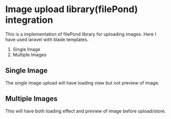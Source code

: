 # Image upload library(filePond) integration
This is a implementation of filePond library for uploading images. Here I have used laravel with blade templates.
1. Single Image
2. Multiple Images


## Single Image
The single image upload will have loading view but not preview of image.

## Multiple Images
This will have both loading effect and preview of image before upload/store.
